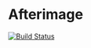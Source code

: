 # Afterimage
[![Build Status](https://travis-ci.com/FrozenTear7/colorful-movies-frontend.svg?branch=master)](https://travis-ci.com/FrozenTear7/colorful-movies-frontend)
